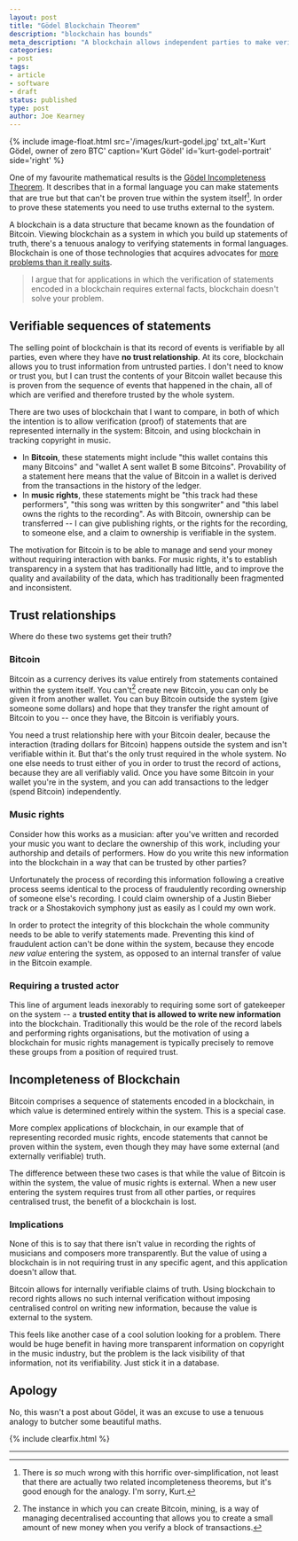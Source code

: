 ```yaml
---
layout: post
title: "Gödel Blockchain Theorem"
description: "blockchain has bounds"
meta_description: "A blockchain allows independent parties to make verifiable statements. This works with Bitcoin, whose value is determined inside the system, but fails in applications where the value is external."
categories:
- post
tags:
- article
- software
- draft
status: published
type: post
author: Joe Kearney
---
```


{% include image-float.html src='/images/kurt-godel.jpg' txt_alt='Kurt Gödel, owner of zero BTC' caption='Kurt Gödel' id='kurt-godel-portrait' side='right' %}

One of my favourite mathematical results is the [Gödel Incompleteness Theorem][godel-incompleteness-wiki]. It describes that in a formal language you can make statements that are true but that can't be proven true within the system itself[^1]. In order to prove these statements you need to use truths external to the system.

A blockchain is a data structure that became known as the foundation of Bitcoin. Viewing blockchain as a system in which you build up statements of truth, there's a tenuous analogy to verifying statements in formal languages. Blockchain is one of those technologies that acquires advocates for [more problems than it really suits][tones-blockchain-for-that].

> I argue that for applications in which the verification of statements encoded in a blockchain requires external facts, blockchain doesn't solve your problem.

## Verifiable sequences of statements

The selling point of blockchain is that its record of events is verifiable by all parties, even where they have **no trust relationship**. At its core, blockchain allows you to trust information from untrusted parties. I don't need to know or trust you, but I can trust the contents of your Bitcoin wallet because this is proven from the sequence of events that happened in the chain, all of which are verified and therefore trusted by the whole system.

There are two uses of blockchain that I want to compare, in both of which the intention is to allow verification (proof) of statements that are represented internally in the system: Bitcoin, and using blockchain in tracking copyright in music.

* In **Bitcoin**, these statements might include "this wallet contains this many Bitcoins" and "wallet A sent wallet B some Bitcoins". Provability of a statement here means that the value of Bitcoin in a wallet is derived from the transactions in the history of the ledger.
* In **music rights**, these statements might be "this track had these performers", "this song was written by this songwriter" and "this label owns the rights to the recording". As with Bitcoin, ownership can be transferred -- I can give publishing rights, or the rights for the recording, to someone else, and a claim to ownership is verifiable in the system.

The motivation for Bitcoin is to be able to manage and send your money without requiring interaction with banks. For music rights, it's to establish transparency in a system that has traditionally had little, and to improve the quality and availability of the data, which has traditionally been fragmented and inconsistent.

## Trust relationships

Where do these two systems get their truth?

### Bitcoin

Bitcoin as a currency derives its value entirely from statements contained within the system itself. You can't[^2] create new Bitcoin, you can only be given it from another wallet. You can buy Bitcoin outside the system (give someone some dollars) and hope that they transfer the right amount of Bitcoin to you -- once they have, the Bitcoin is verifiably yours.

You need a trust relationship here with your Bitcoin dealer, because the interaction (trading dollars for Bitcoin) happens outside the system and isn't verifiable within it. But that's the only trust required in the whole system. No one else needs to trust either of you in order to trust the record of actions, because they are all verifiably valid. Once you have some Bitcoin in your wallet you're in the system, and you can add transactions to the ledger (spend Bitcoin) independently.

### Music rights

Consider how this works as a musician: after you've written and recorded your music you want to declare the ownership of this work, including your authorship and details of performers. How do you write this new information into the blockchain in a way that can be trusted by other parties?

Unfortunately the process of recording this information following a creative process seems identical to the process of fraudulently recording ownership of someone else's recording. I could claim ownership of a Justin Bieber track or a Shostakovich symphony just as easily as I could my own work.

In order to protect the integrity of this blockchain the whole community needs to be able to verify statements made. Preventing this kind of fraudulent action can't be done within the system, because they encode _new value_ entering the system, as opposed to an internal transfer of value in the Bitcoin example.

### Requiring a trusted actor

This line of argument leads inexorably to requiring some sort of gatekeeper on the system -- a **trusted entity that is allowed to write new information** into the blockchain. Traditionally this would be the role of the record labels and performing rights organisations, but the motivation of using a blockchain for music rights management is typically precisely to remove these groups from a position of required trust.

## Incompleteness of Blockchain

Bitcoin comprises a sequence of statements encoded in a blockchain, in which value is determined entirely within the system. This is a special case.

More complex applications of blockchain, in our example that of representing recorded music rights, encode statements that cannot be proven within the system, even though they may have some external (and externally verifiable) truth.

The difference between these two cases is that while the value of Bitcoin is within the system, the value of music rights is external. When a new user entering the system requires trust from all other parties, or requires centralised trust, the benefit of a blockchain is lost.

### Implications

None of this is to say that there isn't value in recording the rights of musicians and composers more transparently. But the value of using a blockchain is in not requiring trust in any specific agent, and this application doesn't allow that.

Bitcoin allows for internally verifiable claims of truth. Using blockchain to record rights allows no such internal verification without imposing centralised control on writing new information, because the value is external to the system.

This feels like another case of a cool solution looking for a problem. There would be huge benefit in having more transparent information on copyright in the music industry, but the problem is the lack visibility of that information, not its verifiability. Just stick it in a database.

## Apology

No, this wasn't a post about Gödel, it was an excuse to use a tenuous analogy to butcher some beautiful maths.

{% include clearfix.html %}

***

[^1]: There is _so_ much wrong with this horrific over-simplification, not least that there are actually two related incompleteness theorems, but it's good enough for the analogy. I'm sorry, Kurt.
[^2]: The instance in which you can create Bitcoin, mining, is a way of managing decentralised accounting that allows you to create a small amount of new money when you verify a block of transactions.

[godel-incompleteness-wiki]: https://en.wikipedia.org/wiki/G%C3%B6del%27s_incompleteness_theorems
[tones-blockchain-for-that]: https://bitsonblocks.net/2016/07/19/so-you-want-to-use-a-blockchain-for-that/
